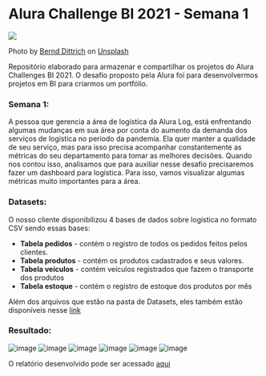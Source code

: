 # Alura Challenge BI 2021 - Semana 1

![](https://images.unsplash.com/photo-1559297434-fae8a1916a79?crop=entropy&cs=tinysrgb&fm=jpg&ixlib=rb-1.2.1&q=80&raw_url=true&ixid=MnwxMjA3fDB8MHxwaG90by1wYWdlfHx8fGVufDB8fHx8&auto=format&fit=crop&w=870)


Photo by [Bernd Dittrich](https://unsplash.com/@hdbernd) on [Unsplash](https://unsplash.com/?utm_source=medium&utm_medium=referral)


<p> Repositório elaborado para armazenar e compartilhar os projetos do Alura Challenges BI 2021. O desafio proposto pela Alura  foi para desenvolvermos projetos em BI para criarmos um portfólio. </p>


### Semana 1:
A pessoa que gerencia a área de logística da Alura Log, está enfrentando algumas mudanças em sua área por conta do aumento da demanda dos serviços de logística no período da pandemia. Ela quer manter a qualidade de seu serviço, mas para isso precisa acompanhar constantemente as métricas do seu departamento para tomar as melhores decisões.
Quando nos contou isso, analisamos que para auxiliar nesse desafio precisaremos fazer um dashboard para logística. Para isso, vamos visualizar algumas métricas muito importantes para a área. 

### Datasets:
   <p> O nosso cliente disponibilizou 4 bases de dados sobre logística no formato CSV sendo essas bases: </p>
  <ul>
    <li> <b>Tabela pedidos</b> - contém o registro de todos os pedidos feitos pelos clientes. </li>
    <li> <b>Tabela produtos</b> - contém os produtos cadastrados e seus valores. </li>
    <li> <b>Tabela veículos</b> - contém veículos registrados que fazem o transporte dos produtos </li>
    <li> <b>Tabela estoque</b> - contém o registro de estoque dos produtos por mês </li>
 </ul>
 <p> Além dos arquivos que estão na pasta de Datasets, eles também estão disponíveis nesse <a href="https://drive.google.com/drive/folders/1saKsmnW4FvOw_MRG363pNEYFbFpGw5hf?usp=sharing" target="_blank">link</a> </p>
  
### Resultado:
   
   ![image](https://user-images.githubusercontent.com/64700794/169039169-55e36e18-83d5-41fd-8816-21cbe6d3c3f0.png)
![image](https://user-images.githubusercontent.com/64700794/169039257-9e1a5914-dbb6-4003-a834-2110c17451bb.png)
![image](https://user-images.githubusercontent.com/64700794/169039430-acd09741-3f8c-4257-8f3c-e6fbd40733b8.png)
![image](https://user-images.githubusercontent.com/64700794/169039466-322a0ba1-3519-4fb3-bc80-e1921144c44a.png)
![image](https://user-images.githubusercontent.com/64700794/169039512-5107cf6e-d062-49b4-bfe1-87a6cd8d1bf2.png)
![image](https://user-images.githubusercontent.com/64700794/169039566-357f6d12-1da6-4511-9a3b-8db8ff7c95f4.png)


   
   
<p> O relatório desenvolvido pode ser acessado <a href="https://app.powerbi.com/reportEmbed?reportId=4d4b3488-c90a-4575-b730-1bb8e7eb5ca7&autoAuth=true&ctid=712f9db4-6407-4075-846a-52d00afd93ff&config=eyJjbHVzdGVyVXJsIjoiaHR0cHM6Ly93YWJpLWJyYXppbC1zb3V0aC1iLXByaW1hcnktcmVkaXJlY3QuYW5hbHlzaXMud2luZG93cy5uZXQvIn0%3D">aqui</a></p>
  
